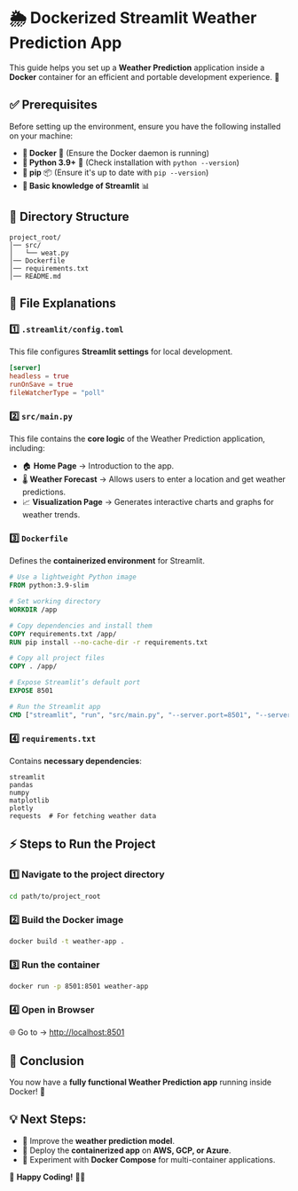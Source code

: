 # 🌦️ Dockerized Streamlit Weather Prediction App

This guide helps you set up a **Weather Prediction** application inside a **Docker** container for an efficient and portable development experience. 🚀

## ✅ Prerequisites
Before setting up the environment, ensure you have the following installed on your machine:

- **🔹 Docker** 🐳 (Ensure the Docker daemon is running)
- **🔹 Python 3.9+** 🐍 (Check installation with `python --version`)
- **🔹 pip** 📦 (Ensure it's up to date with `pip --version`)
- **🔹 Basic knowledge of Streamlit** 📊

## 📂 Directory Structure
```
project_root/
│── src/
│   └── weat.py
│── Dockerfile
│── requirements.txt
│── README.md
```

## 📜 File Explanations

### 1️⃣ `.streamlit/config.toml`
This file configures **Streamlit settings** for local development.
```toml
[server]
headless = true
runOnSave = true
fileWatcherType = "poll"
```

### 2️⃣ `src/main.py`
This file contains the **core logic** of the Weather Prediction application, including:

- 🏠 **Home Page** → Introduction to the app.
- 🌡️ **Weather Forecast** → Allows users to enter a location and get weather predictions.
- 📈 **Visualization Page** → Generates interactive charts and graphs for weather trends.

### 3️⃣ `Dockerfile`
Defines the **containerized environment** for Streamlit.
```dockerfile
# Use a lightweight Python image
FROM python:3.9-slim  

# Set working directory
WORKDIR /app  

# Copy dependencies and install them
COPY requirements.txt /app/  
RUN pip install --no-cache-dir -r requirements.txt  

# Copy all project files
COPY . /app/  

# Expose Streamlit’s default port
EXPOSE 8501  

# Run the Streamlit app
CMD ["streamlit", "run", "src/main.py", "--server.port=8501", "--server.address=0.0.0.0"]
```

### 4️⃣ `requirements.txt`
Contains **necessary dependencies**:
```
streamlit
pandas
numpy
matplotlib
plotly
requests  # For fetching weather data
```

## ⚡ Steps to Run the Project

### 1️⃣ **Navigate to the project directory**
```sh
cd path/to/project_root
```

### 2️⃣ **Build the Docker image**
```sh
docker build -t weather-app .
```

### 3️⃣ **Run the container**
```sh
docker run -p 8501:8501 weather-app
```

### 4️⃣ **Open in Browser**
🌐 Go to → [http://localhost:8501](http://localhost:8501)

## 🎯 Conclusion
You now have a **fully functional Weather Prediction app** running inside Docker! 🚀

## 💡 Next Steps:
- 🔹 Improve the **weather prediction model**.
- 🔹 Deploy the **containerized app** on **AWS, GCP, or Azure**.
- 🔹 Experiment with **Docker Compose** for multi-container applications.

🚀 **Happy Coding!** 🐳💙

